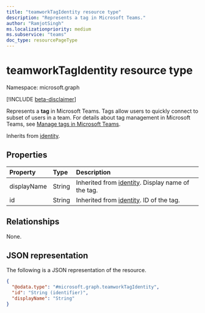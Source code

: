 ```yaml
---
title: "teamworkTagIdentity resource type"
description: "Represents a tag in Microsoft Teams."
author: "RamjotSingh"
ms.localizationpriority: medium
ms.subservice: "teams"
doc_type: resourcePageType
---
```


# teamworkTagIdentity resource type

Namespace: microsoft.graph

[!INCLUDE [beta-disclaimer](../../includes/beta-disclaimer.md)]

Represents a **tag** in Microsoft Teams. Tags allow users to quickly connect to subset of users in a team. For details about tag management in Microsoft Teams, see [Manage tags in Microsoft Teams](/microsoftteams/manage-tags).


Inherits from [identity](../resources/identity.md).

## Properties
|Property|Type|Description|
|:---|:---|:---|
|displayName|String|Inherited from [identity](../resources/identity.md). Display name of the tag.|
|id|String|Inherited from [identity](../resources/identity.md). ID of the tag.|

## Relationships
None.

## JSON representation
The following is a JSON representation of the resource.
<!-- {
  "blockType": "resource",
  "@odata.type": "microsoft.graph.teamworkTagIdentity"
}
-->
``` json
{
  "@odata.type": "#microsoft.graph.teamworkTagIdentity",
  "id": "String (identifier)",
  "displayName": "String"
}
```

